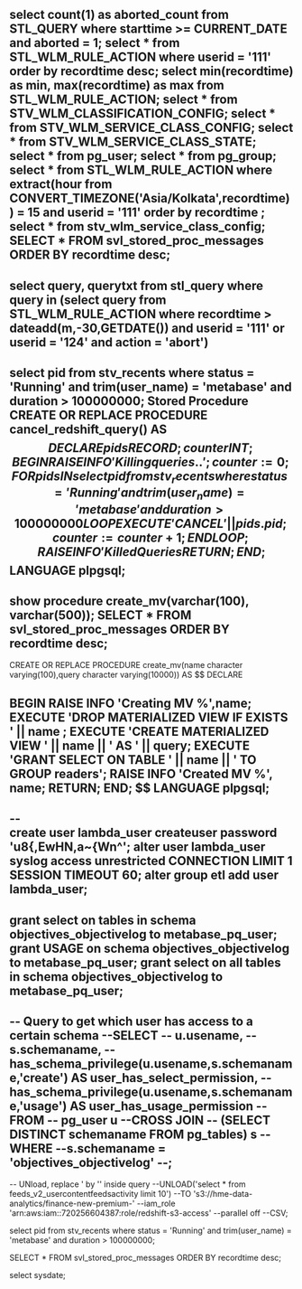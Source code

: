 select count(1) as aborted_count from STL_QUERY where starttime >= CURRENT_DATE and aborted = 1;
select * from STL_WLM_RULE_ACTION where userid = '111' order by recordtime desc;
select min(recordtime) as min, max(recordtime) as max from STL_WLM_RULE_ACTION;
select * from STV_WLM_CLASSIFICATION_CONFIG;
select * from STV_WLM_SERVICE_CLASS_CONFIG;
select * from STV_WLM_SERVICE_CLASS_STATE;
select * from pg_user;
select * from pg_group;
select * from STL_WLM_RULE_ACTION where extract(hour from CONVERT_TIMEZONE('Asia/Kolkata',recordtime)) = 15 and userid = '111' order by recordtime ;
select * from stv_wlm_service_class_config;
SELECT * FROM svl_stored_proc_messages ORDER BY recordtime desc;
--
select query, querytxt from stl_query where query in (select query
from STL_WLM_RULE_ACTION 
where recordtime > dateadd(m,-30,GETDATE()) 
and userid = '111' or userid = '124' 
and action = 'abort')
--
select pid from stv_recents where status = 'Running' and trim(user_name) = 'metabase' and duration > 100000000;
 Stored Procedure
CREATE OR REPLACE PROCEDURE cancel_redshift_query() AS $$
DECLARE
  pids RECORD;
  counter INT;
BEGIN
	RAISE INFO 'Killing queries..';
    counter:=0;
    FOR pids IN select pid from stv_recents where status = 'Running' and trim(user_name) = 'metabase' and duration > 100000000   LOOP
    EXECUTE 'CANCEL ' || pids.pid;
    counter:= counter+1;
  END LOOP;
  RAISE INFO 'Killed Queries %', counter;
  RETURN;
END;
$$ LANGUAGE plpgsql;    
--
show procedure create_mv(varchar(100), varchar(500));
SELECT * FROM svl_stored_proc_messages ORDER BY recordtime desc;
--   
CREATE OR REPLACE PROCEDURE create_mv(name character varying(100),query character varying(10000)) AS $$
DECLARE 

BEGIN 
  RAISE INFO 'Creating MV %',name;
  EXECUTE 'DROP MATERIALIZED VIEW IF EXISTS ' || name ;
  EXECUTE 'CREATE MATERIALIZED VIEW ' || name || ' AS ' || query;
  EXECUTE 'GRANT SELECT ON TABLE ' || name || ' TO GROUP readers';
  RAISE INFO 'Created MV %', name;
  RETURN;
END;
$$ LANGUAGE plpgsql;
--                                                                                          
--                                                                                          
create user lambda_user createuser password 'u8{,EwHN,a~{Wn^';
alter user lambda_user syslog access unrestricted CONNECTION LIMIT 1 SESSION TIMEOUT 60;
alter group etl add user lambda_user;
--
grant select on tables in schema objectives_objectivelog to metabase_pq_user;
grant USAGE on schema objectives_objectivelog to metabase_pq_user;
grant select on all tables in schema objectives_objectivelog to metabase_pq_user;
--
--
Query to get which user has access to a certain schema
--SELECT
--    u.usename,
--    s.schemaname,
--    has_schema_privilege(u.usename,s.schemaname,'create') AS user_has_select_permission,
--    has_schema_privilege(u.usename,s.schemaname,'usage') AS user_has_usage_permission
--FROM
--    pg_user u
--CROSS JOIN
--    (SELECT DISTINCT schemaname FROM pg_tables) s
--WHERE
--s.schemaname = 'objectives_objectivelog'
--;
--
--
UNload, replace ' by '' inside query
--UNLOAD('select * from feeds_v2_usercontentfeedsactivity limit 10')
--TO 's3://hme-data-analytics/finance-new-premium-' 
--iam_role 'arn:aws:iam::720256604387:role/redshift-s3-access'
--parallel off
--CSV;


select pid from stv_recents where status = 'Running' and trim(user_name) = 'metabase' and duration > 100000000;

SELECT * FROM svl_stored_proc_messages ORDER BY recordtime desc;

select sysdate;

